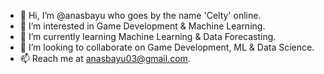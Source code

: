 <!---
anasbayu/anasbayu is a ✨ special ✨ repository because its `README.md` (this file) appears on your GitHub profile.
You can click the Preview link to take a look at your changes.
--->

- 👋 Hi, I’m @anasbayu who goes by the name 'Celty' online. 
- 👀 I’m interested in Game Development & Machine Learning.
- 🌱 I’m currently learning Machine Learning & Data Forecasting.
- 💞️ I’m looking to collaborate on Game Development, ML & Data Science.
- 📫 Reach me at anasbayu03@gmail.com.
